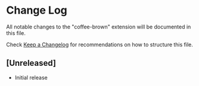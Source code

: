 # Change Log

All notable changes to the "coffee-brown" extension will be documented in this file.

Check [Keep a Changelog](http://keepachangelog.com/) for recommendations on how to structure this file.

## [Unreleased]

- Initial release
